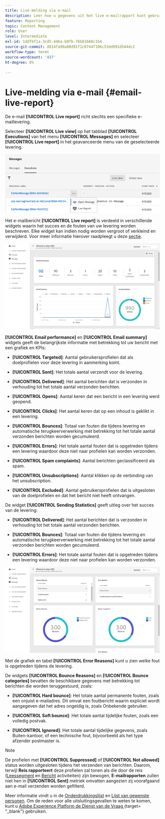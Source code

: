 ```yaml
---
title: Live-melding via e-mail
description: Leer hoe u gegevens uit het live e-mailrapport kunt gebruiken
feature: Reporting
topic: Content Management
role: User
level: Intermediate
exl-id: 1ddfbf1a-3cd5-446a-b0fb-76b81b88c1b4
source-git-commit: d814fa98a08d91f1c0744f106c53dd991d544dc2
workflow-type: tm+mt
source-wordcount: '437'
ht-degree: 0%

---
```


# Live-melding via e-mail {#email-live-report}

De e-mail **[!UICONTROL Live report]** richt slechts een specifieke e-maillevering.

Selecteer **[!UICONTROL Live view]** op het tabblad **[!UICONTROL Executions]** van het menu **[!UICONTROL Messages]** en selecteer **[!UICONTROL Live report]** in het geavanceerde menu van de geselecteerde levering.

![](../assets/live_report.png)

Het e-mailbericht **[!UICONTROL Live report]** is verdeeld in verschillende widgets waarin het succes en de fouten van uw levering worden beschreven. Elke widget kan indien nodig worden vergroot of verkleind en verwijderd. Voor meer informatie hierover raadpleegt u deze [sectie](live-report.md#modify-dashboard).

![](../assets/live_report_5.png)

**[!UICONTROL Email performance]** en  **[!UICONTROL Email summary]** widgets geeft de belangrijkste informatie met betrekking tot uw bericht met een grafiek en KPIs:

* **[!UICONTROL Targeted]**: Aantal gebruikersprofielen dat als doelprofielen voor deze levering in aanmerking komt.

* **[!UICONTROL Sent]**: Het totale aantal verzendt voor de levering.

* **[!UICONTROL Delivered]**: Het aantal berichten dat is verzonden in verhouding tot het totale aantal verzonden berichten.

* **[!UICONTROL Opens]**: Aantal keren dat een bericht in een levering werd geopend.

* **[!UICONTROL Clicks]**: Het aantal keren dat op een inhoud is geklikt in een levering.

* **[!UICONTROL Bounces]**: Totaal van fouten die tijdens levering en automatische terugkeerverwerking met betrekking tot het totale aantal verzonden berichten worden gecumuleerd.

* **[!UICONTROL Errors]**: Het totale aantal fouten dat is opgetreden tijdens een levering waardoor deze niet naar profielen kan worden verzonden.

* **[!UICONTROL Spam complaints]**: Aantal berichten geclassificeerd als spam.

* **[!UICONTROL Unsubscriptions]**: Aantal klikken op de verbinding van het unsubscription.

* **[!UICONTROL Excluded]**: Aantal gebruikersprofielen dat is uitgesloten van de doelprofielen en dat het bericht niet heeft ontvangen.

De widget **[!UICONTROL Sending Statistics]** geeft uitleg over het succes van de levering:

* **[!UICONTROL Delivered]**: Het aantal berichten dat is verzonden in verhouding tot het totale aantal verzonden berichten.

* **[!UICONTROL Bounces]**: Totaal van fouten die tijdens levering en automatische terugkeerverwerking met betrekking tot het totale aantal verzonden berichten worden gecumuleerd.

* **[!UICONTROL Errors]**: Het totale aantal fouten dat is opgetreden tijdens een levering waardoor deze niet naar profielen kan worden verzonden.

![](../assets/live_report_6.png)

Met de grafiek en tabel **[!UICONTROL Error Reasons]** kunt u zien welke fout is opgetreden tijdens de levering.

De widgets **[!UICONTROL Bounce Reasons]** en **[!UICONTROL Bounce categories]** bevatten de beschikbare gegevens met betrekking tot berichten die worden teruggestuurd, zoals:

* **[!UICONTROL Hard bounce]**: Het totale aantal permanente fouten, zoals een onjuist e-mailadres. Dit omvat een foutbericht waarin expliciet wordt aangegeven dat het adres ongeldig is, zoals Onbekende gebruiker.

* **[!UICONTROL Soft bounce]**: Het totale aantal tijdelijke fouten, zoals een volledig postvak.

* **[!UICONTROL Ignored]**: Het totale aantal tijdelijke gegevens, zoals Buiten-kantoor, of een technische fout, bijvoorbeeld als het type afzender postmaster is.

>[!NOTE]
>
>De profielen met **[!UICONTROL Suppressed]** of **[!UICONTROL Not allowed]** status worden uitgesloten tijdens het verzenden van berichten. Daarom, terwijl **Reis rapporteert** deze profielen zal tonen als die door de reis ([Leessegment](../building-journeys/read-segment.md) en [Bericht](../building-journeys/journeys-message.md) activiteiten) zijn bewogen, **E-mailrapporten** zullen niet hen in **[!UICONTROL Sent]** metriek omvatten aangezien zij voorafgaand aan e-mail verzenden worden gefilterd.
>
>Meer informatie vindt u in de [Onderdrukkingslijst](../suppression-list.md) en [Lijst van gewenste personen](../allow-list.md). Om de reden voor alle uitsluitingsgevallen te weten te komen, kunt u [Adobe Experience Platform de Dienst van de Vraag ](https://experienceleague.adobe.com/docs/experience-platform/query/api/getting-started.html) {target= &quot;_blank&quot;} gebruiken.
